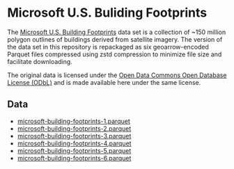 
# Microsoft U.S. Buliding Footprints

The [Microsoft U.S. Building Footprints](https://github.com/microsoft/USBuildingFootprints) data set is a collection of ~150 million polygon outlines of buildings derived from satellite imagery. The version of the data set in this repository is repackaged as six geoarrow-encoded Parquet files compressed using zstd compression to minimize file size and facilitate downloading.

The original data is licensed under the [Open Data Commons Open Database License (ODbL)](https://opendatacommons.org/licenses/odbl/) and is made available here under the same license.

## Data

- [microsoft-building-footprints-1.parquet](https://github.com/paleolimbot/geoarrow-public-data/releases/download/v0.0.1/microsoft-building-footprints-1.parquet)
- [microsoft-building-footprints-2.parquet](https://github.com/paleolimbot/geoarrow-public-data/releases/download/v0.0.1/microsoft-building-footprints-2.parquet)
- [microsoft-building-footprints-3.parquet](https://github.com/paleolimbot/geoarrow-public-data/releases/download/v0.0.1/microsoft-building-footprints-3.parquet)
- [microsoft-building-footprints-4.parquet](https://github.com/paleolimbot/geoarrow-public-data/releases/download/v0.0.1/microsoft-building-footprints-4.parquet)
- [microsoft-building-footprints-5.parquet](https://github.com/paleolimbot/geoarrow-public-data/releases/download/v0.0.1/microsoft-building-footprints-5.parquet)
- [microsoft-building-footprints-6.parquet](https://github.com/paleolimbot/geoarrow-public-data/releases/download/v0.0.1/microsoft-building-footprints-6.parquet)
